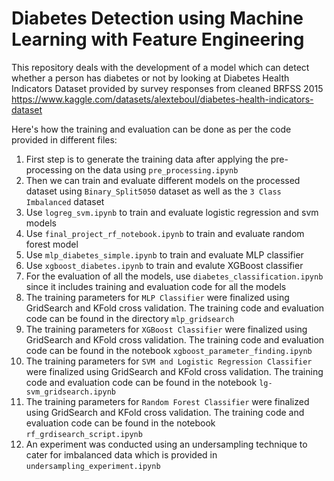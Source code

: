 # Diabetes Detection using Machine Learning with Feature Engineering

This repository deals with the development of a model which can detect whether a person has diabetes or not by looking at Diabetes Health Indicators Dataset provided by survey responses from cleaned BRFSS 2015
https://www.kaggle.com/datasets/alexteboul/diabetes-health-indicators-dataset

Here's how the training and evaluation can be done as per the code provided in different files:

1. First step is to generate the training data after applying the pre-processing on the data using `pre_processing.ipynb`
2. Then we can train and evaluate different models on the processed dataset using `Binary_Split5050` dataset as well as the `3 Class Imbalanced` dataset
3. Use `logreg_svm.ipynb` to train and evaluate logistic regression and svm models
4. Use `final_project_rf_notebook.ipynb` to train and evaluate random forest model
5. Use `mlp_diabetes_simple.ipynb` to train and evaluate MLP classifier
6. Use `xgboost_diabetes.ipynb` to train and evalute XGBoost classifier
7. For the evaluation of all the models, use `diabetes_classification.ipynb` since it includes training and evaluation code for all the models
8. The training parameters for `MLP Classifier` were finalized using GridSearch and KFold cross validation. The training code and evaluation code can be found in the directory `mlp_gridsearch`
9. The training parameters for `XGBoost Classifier` were finalized using GridSearch and KFold cross validation. The training code and evaluation code can be found in the notebook `xgboost_parameter_finding.ipynb`
10. The training parameters for `SVM and Logistic Regression Classifier` were finalized using GridSearch and KFold cross validation. The training code and evaluation code can be found in the notebook `lg-svm_gridsearch.ipynb`
11. The training parameters for `Random Forest Classifier` were finalized using GridSearch and KFold cross validation. The training code and evaluation code can be found in the notebook `rf_grdisearch_script.ipynb`
12. An experiment was conducted using an undersampling technique to cater for imbalanced data which is provided in `undersampling_experiment.ipynb`